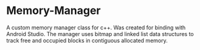 # Memory-Manager

A custom memory manager class for c++. Was created for binding with Android Studio. The manager uses bitmap and linked list data structures to track free and occupied blocks in contiguous allocated memory.
